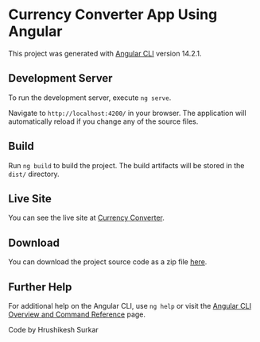 # Currency Converter App Using Angular

This project was generated with [Angular CLI](https://github.com/angular/angular-cli) version 14.2.1.

## Development Server

To run the development server, execute `ng serve`.

Navigate to `http://localhost:4200/` in your browser. The application will automatically reload if you change any of the source files.

## Build

Run `ng build` to build the project. The build artifacts will be stored in the `dist/` directory.

## Live Site

You can see the live site at [Currency Converter](https://hrushikeshsurkar.github.io/Currency_Converter/).

## Download

You can download the project source code as a zip file [here](https://github.com/HrushikeshSurkar/Currency_Converter/archive/refs/tags/Currency-Converter-app-angular.zip).

## Further Help

For additional help on the Angular CLI, use `ng help` or visit the [Angular CLI Overview and Command Reference](https://angular.io/cli) page.

Code by Hrushikesh Surkar
